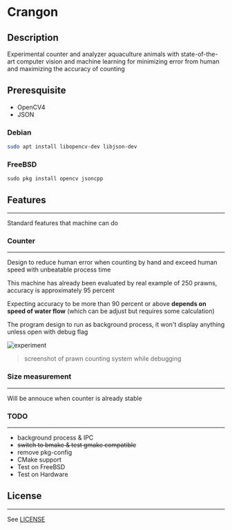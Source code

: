 # Crangon

## Description

Experimental counter and analyzer aquaculture animals with state-of-the-art computer vision and machine learning for minimizing error from human and maximizing the accuracy of counting

## Preresquisite

- OpenCV4
- JSON

### Debian

```bash
sudo apt install libopencv-dev libjson-dev
```

### FreeBSD

```
sudo pkg install opencv jsoncpp
```

## Features
---

Standard features that machine can do

### Counter
---

Design to reduce human error when counting by hand and exceed human speed with unbeatable process time

This machine has already been evaluated by real example of 250 prawns, accuracy is approximately 95 percent

Expecting accuracy to be more than 90 percent or above __depends on speed of water flow__ (which can be adjust but requires some calculation)

The program design to run as background process, it won't display anything unless open with debug flag

![experiment](https://i.imgur.com/pyDZTjF.gif)

> screenshot of prawn counting system while debugging

### Size measurement
---

Will be annouce when counter is already stable

### TODO
---

- background process & IPC
- ~~switch to bmake & test gmake compatible~~
- remove pkg-config
- CMake support
- Test on FreeBSD
- Test on Hardware

## License
---

See [LICENSE](https://github.com/kanokkorn/crangon/blob/main/LICENSE)
